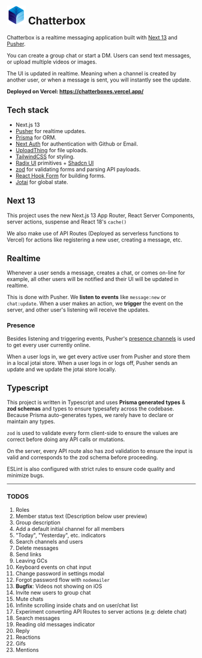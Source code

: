 # <img src="./public/images/logo.png" width="50" height="50" /> Chatterbox

Chatterbox is a realtime messaging application built with [Next 13](https://nextjs.org/) and [Pusher](https://pusher.com/).

You can create a group chat or start a DM. Users can send text messages, or upload multiple videos or images.

The UI is updated in realtime. Meaning when a channel is created by another user, or when a message is sent, you will instantly see the update.

**Deployed on Vercel: https://chatterboxes.vercel.app/**

## Tech stack

- Next.js 13
- [Pusher](https://pusher.com/) for realtime updates.
- [Prisma](https://www.prisma.io/) for ORM.
- [Next Auth](https://next-auth.js.org/) for authentication with Github or Email.
- [UploadThing](https://uploadthing.com/) for file uploads.
- [TailwindCSS](https://tailwindcss.com/) for styling.
- [Radix UI](https://www.radix-ui.com/) primitives + [Shadcn UI](https://ui.shadcn.com/)
- [zod](https://zod.dev/) for validating forms and parsing API payloads.
- [React Hook Form](https://react-hook-form.com/) for building forms.
- [Jotai](https://jotai.org/) for global state.

## Next 13

This project uses the new Next.js 13 App Router, React Server Components, server actions, suspense and React 18's `cache()`

We also make use of API Routes (Deployed as serverless functions to Vercel) for actions like registering a new user, creating a message, etc.

## Realtime

Whenever a user sends a message, creates a chat, or comes on-line for example, all other users will be notified and their UI will be updated in realtime.

This is done with Pusher. We **listen to events** like `message:new` or `chat:update`. When a user makes an action, we **trigger** the event on the server, and other user's listening will receive the updates.

### Presence

Besides listening and triggering events, Pusher's [presence channels](https://pusher.com/docs/channels/using_channels/presence-channels/) is used to get every user currently online.

When a user logs in, we get every active user from Pusher and store them in a local jotai store. When a user logs in or logs off, Pusher sends an update and we update the jotai store locally.

## Typescript

This project is written in Typescript and uses **Prisma generated types** & **zod schemas** and types to ensure typesafety across the codebase. Because Prisma auto-generates types, we rarely have to declare or maintain any types.

`zod` is used to validate every form client-side to ensure the values are correct before doing any API calls or mutations.

On the server, every API route also has zod validation to ensure the input is valid and corresponds to the zod schema before proceeding.

ESLint is also configured with strict rules to ensure code quality and minimize bugs.

---

### TODOS

1. Roles
2. Member status text (Description below user preview)
3. Group description
4. Add a default initial channel for all members
5. "Today", "Yesterday", etc. indicators
6. Search channels and users
7. Delete messages
8. Send links
9. Leaving GCs
10. Keyboard events on chat input
11. Change password in settings modal
12. Forgot password flow with `nodemailer`
13. **Bugfix**: Videos not showing on iOS
14. Invite new users to group chat
15. Mute chats
16. Infinite scrolling inside chats and on user/chat list
17. Experiment converting API Routes to server actions (e.g: delete chat)
18. Search messages
19. Reading old messages indicator
20. Reply
21. Reactions
22. Gifs
23. Mentions
